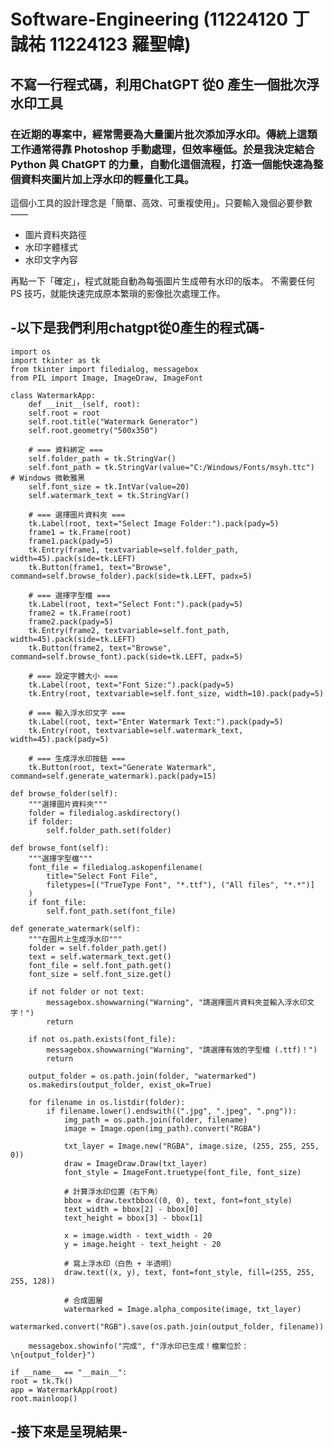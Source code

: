 # Software-Engineering (11224120 丁誠祐 11224123 羅聖幃)
## 不寫一行程式碼，利用ChatGPT 從0 產生一個批次浮水印工具 
### 在近期的專案中，經常需要為大量圖片批次添加浮水印。傳統上這類工作通常得靠 Photoshop 手動處理，但效率極低。於是我決定結合 Python 與 ChatGPT 的力量，自動化這個流程，打造一個能快速為整個資料夾圖片加上浮水印的輕量化工具。

這個小工具的設計理念是「簡單、高效、可重複使用」。只要輸入幾個必要參數——

* 圖片資料夾路徑
* 水印字體樣式
* 水印文字內容

再點一下「確定」，程式就能自動為每張圖片生成帶有水印的版本。
不需要任何 PS 技巧，就能快速完成原本繁瑣的影像批次處理工作。

## -以下是我們利用chatgpt從0產生的程式碼-
    import os
    import tkinter as tk
    from tkinter import filedialog, messagebox
    from PIL import Image, ImageDraw, ImageFont

    class WatermarkApp:
        def __init__(self, root):
        self.root = root
        self.root.title("Watermark Generator")
        self.root.geometry("500x350")

        # === 資料綁定 ===
        self.folder_path = tk.StringVar()
        self.font_path = tk.StringVar(value="C:/Windows/Fonts/msyh.ttc")  # Windows 微軟雅黑
        self.font_size = tk.IntVar(value=20)
        self.watermark_text = tk.StringVar()

        # === 選擇圖片資料夾 ===
        tk.Label(root, text="Select Image Folder:").pack(pady=5)
        frame1 = tk.Frame(root)
        frame1.pack(pady=5)
        tk.Entry(frame1, textvariable=self.folder_path, width=45).pack(side=tk.LEFT)
        tk.Button(frame1, text="Browse", command=self.browse_folder).pack(side=tk.LEFT, padx=5)

        # === 選擇字型檔 ===
        tk.Label(root, text="Select Font:").pack(pady=5)
        frame2 = tk.Frame(root)
        frame2.pack(pady=5)
        tk.Entry(frame2, textvariable=self.font_path, width=45).pack(side=tk.LEFT)
        tk.Button(frame2, text="Browse", command=self.browse_font).pack(side=tk.LEFT, padx=5)

        # === 設定字體大小 ===
        tk.Label(root, text="Font Size:").pack(pady=5)
        tk.Entry(root, textvariable=self.font_size, width=10).pack(pady=5)

        # === 輸入浮水印文字 ===
        tk.Label(root, text="Enter Watermark Text:").pack(pady=5)
        tk.Entry(root, textvariable=self.watermark_text, width=45).pack(pady=5)

        # === 生成浮水印按鈕 ===
        tk.Button(root, text="Generate Watermark", command=self.generate_watermark).pack(pady=15)

    def browse_folder(self):
        """選擇圖片資料夾"""
        folder = filedialog.askdirectory()
        if folder:
            self.folder_path.set(folder)

    def browse_font(self):
        """選擇字型檔"""
        font_file = filedialog.askopenfilename(
            title="Select Font File",
            filetypes=[("TrueType Font", "*.ttf"), ("All files", "*.*")]
        )
        if font_file:
            self.font_path.set(font_file)

    def generate_watermark(self):
        """在圖片上生成浮水印"""
        folder = self.folder_path.get()
        text = self.watermark_text.get()
        font_file = self.font_path.get()
        font_size = self.font_size.get()

        if not folder or not text:
            messagebox.showwarning("Warning", "請選擇圖片資料夾並輸入浮水印文字！")
            return

        if not os.path.exists(font_file):
            messagebox.showwarning("Warning", "請選擇有效的字型檔 (.ttf)！")
            return

        output_folder = os.path.join(folder, "watermarked")
        os.makedirs(output_folder, exist_ok=True)

        for filename in os.listdir(folder):
            if filename.lower().endswith((".jpg", ".jpeg", ".png")):
                img_path = os.path.join(folder, filename)
                image = Image.open(img_path).convert("RGBA")

                txt_layer = Image.new("RGBA", image.size, (255, 255, 255, 0))
                draw = ImageDraw.Draw(txt_layer)
                font_style = ImageFont.truetype(font_file, font_size)

                # 計算浮水印位置（右下角）
                bbox = draw.textbbox((0, 0), text, font=font_style)
                text_width = bbox[2] - bbox[0]
                text_height = bbox[3] - bbox[1]

                x = image.width - text_width - 20
                y = image.height - text_height - 20

                # 寫上浮水印（白色 + 半透明）
                draw.text((x, y), text, font=font_style, fill=(255, 255, 255, 128))

                # 合成圖層
                watermarked = Image.alpha_composite(image, txt_layer)
                watermarked.convert("RGB").save(os.path.join(output_folder, filename))

        messagebox.showinfo("完成", f"浮水印已生成！檔案位於：\n{output_folder}")

    if __name__ == "__main__":
    root = tk.Tk()
    app = WatermarkApp(root)
    root.mainloop()
## -接下來是呈現結果-
